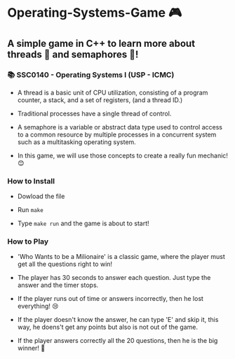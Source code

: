# Operating-Systems-Game 🎮

## A simple game in C++ to learn more about threads 🧵 and semaphores 🚦! 

### :books: SSC0140 - Operating Systems I (USP - ICMC)

- A thread is a basic unit of CPU utilization, consisting of a program counter, a stack, and a set of registers, (and a thread ID.)

- Traditional processes have a single thread of control.

- A semaphore is a variable or abstract data type used to control access to a common resource by multiple processes in a concurrent system such as a multitasking operating system.

- In this game, we will use those concepts to create a really fun mechanic! 😊


### How to Install
- Dowload the file

- Run `make` 

- Type `make run` and the game is about to start!


### How to Play
- 'Who Wants to be a Milionaire' is a classic game, where the player must get all the questions right to win!

- The player has 30 seconds to answer each question. Just type the answer and the timer stops.

- If the player runs out of time or answers incorrectly, then he lost everything! 😢

- If the player doesn't know the answer, he can type 'E' and skip it, this way, he doens't get any points but also is not out of the game.

- If the player answers correctly all the 20 questions, then he is the big winner! 🥳 
